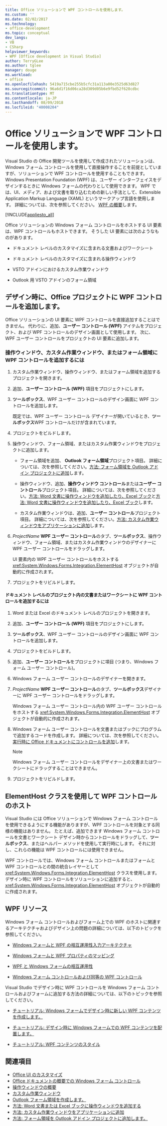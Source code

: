 ```yaml
---
title: Office ソリューションで WPF コントロールを使用します。
ms.custom: ''
ms.date: 02/02/2017
ms.technology:
- office-development
ms.topic: conceptual
dev_langs:
- VB
- CSharp
helpviewer_keywords:
- WPF [Office development in Visual Studio]
author: TerryGLee
ms.author: tglee
manager: douge
ms.workload:
- office
ms.openlocfilehash: 5419a715cbe255b5cfc31a113a00e3525d63d827
ms.sourcegitcommit: 96a6d1f16d06ca28d309d05b6e9fbd52f628cdbc
ms.translationtype: MT
ms.contentlocale: ja-JP
ms.lasthandoff: 08/09/2018
ms.locfileid: "40008204"
---
```

# <a name="use-wpf-controls-in-office-solutions"></a>Office ソリューションで WPF コントロールを使用します。

Visual Studio の Office 開発ツールを使用して作成されたソリューションは、Windows フォーム コントロールを使用して直接操作することを前提としていますが、ソリューションで WPF コントロールを使用することもできます。 Windows Presentation Foundation (WPF) は、ユーザー インターフェイスをデザインするときに Windows フォームの代わりとして使用できます。 WPF では、UI、メディア、および文書を取り込むための新しい手法として、Extensible Application Markup Language (XAML) というマークアップ言語を使用します。 詳細については、次を参照してください。 [WPF の概要](../designers/introduction-to-wpf.md)します。

[!INCLUDE[appliesto_all](../vsto/includes/appliesto-all-md.md)]

Office ソリューションの Windows フォーム コントロールをホストする UI 要素は、WPF コントロールもホストできます。 そうした UI 要素には次のようなものがあります。

-   ドキュメント レベルのカスタマイズに含まれる文書およびワークシート

-   ドキュメント レベルのカスタマイズに含まれる操作ウィンドウ

-   VSTO アドインにおけるカスタム作業ウィンドウ

-   Outlook 用 VSTO アドインのフォーム領域

## <a name="add-wpf-controls-to-office-projects-at-design-time"></a>デザイン時に、Office プロジェクトに WPF コントロールを追加します。

Office ソリューションの UI 要素に WPF コントロールを直接追加することはできません。 代わりに、追加、**ユーザー コントロール (WPF)** アイテムをプロジェクト、および WPF コントロールのデザイン画面として使用します。 次に、WPF ユーザー コントロールをプロジェクトの UI 要素に追加します。

### <a name="to-add-wpf-controls-to-an-actions-pane-custom-task-pane-or-form-region"></a>操作ウィンドウ、カスタム作業ウィンドウ、またはフォーム領域に WPF コントロールを追加するには

1.  カスタム作業ウィンドウ、操作ウィンドウ、またはフォーム領域を追加するプロジェクトを開きます。

2.  追加、**ユーザー コントロール (WPF)** 項目をプロジェクトにします。

3.  **ツールボックス**、WPF ユーザー コントロールのデザイン画面に WPF コントロールを追加します。

     既定では、WPF ユーザー コントロール デザイナーが開いているとき、**ツールボックス**WPF コントロールだけが含まれています。

4.  プロジェクトをビルドします。

5.  操作ウィンドウ、フォーム領域、またはカスタム作業ウィンドウをプロジェクトに追加します。

    -   フォーム領域を追加、 **Outlook フォーム領域**プロジェクト項目。 詳細については、次を参照してください。[方法: フォーム領域を Outlook アドイン プロジェクトに追加](../vsto/how-to-add-a-form-region-to-an-outlook-add-in-project.md)します。

    -   操作ウィンドウ、追加、**操作ウィンドウ コントロール**または**ユーザー コントロール**プロジェクト項目。 詳細については、次を参照してください。[方法: Word 文書に操作ウィンドウを追加したり、Excel ブック](../vsto/how-to-add-an-actions-pane-to-word-documents-or-excel-workbooks.md)と[方法: Word 文書に操作ウィンドウを追加したり、Excel ブック](../vsto/how-to-add-an-actions-pane-to-word-documents-or-excel-workbooks.md)します。

    -   カスタム作業ウィンドウは、追加、**ユーザー コントロール**プロジェクト項目。 詳細については、次を参照してください。[方法: カスタム作業ウィンドウをアプリケーションに追加](../vsto/how-to-add-a-custom-task-pane-to-an-application.md)します。

6.  *ProjectName* **WPF ユーザー コントロール**のタブ、**ツールボックス**、操作ウィンドウ、フォーム領域、またはカスタム作業ウィンドウのデザイナーに WPF ユーザー コントロールをドラッグします。

     UI 要素内の WPF ユーザー コントロールをホストする <xref:System.Windows.Forms.Integration.ElementHost> オブジェクトが自動的に作成されます。

7.  プロジェクトをリビルドします。

#### <a name="to-add-wpf-controls-to-a-document-or-worksheet-in-a-document-level-project"></a>ドキュメント レベルのプロジェクト内の文書またはワークシートに WPF コントロールを追加するには

1.  Word または Excel のドキュメント レベルのプロジェクトを開きます。

2.  追加、**ユーザー コントロール (WPF)** 項目をプロジェクトにします。

3.  **ツールボックス**、WPF ユーザー コントロールのデザイン画面に WPF コントロールを追加します。

4.  プロジェクトをビルドします。

5.  追加、**ユーザー コントロール**をプロジェクトに項目 (つまり、Windows フォーム ユーザー コントロール)。

6.  Windows フォーム ユーザー コントロールのデザイナーを開きます。

7.  *ProjectName* **WPF ユーザー コントロール**のタブ、**ツールボックス**デザイナーに WPF ユーザー コントロールをドラッグします。

     Windows フォーム ユーザー コントロール内の WPF ユーザー コントロールをホストする <xref:System.Windows.Forms.Integration.ElementHost> オブジェクトが自動的に作成されます。

8.  Windows フォーム ユーザー コントロールを文書またはブックにプログラムで追加するコードを作成します。 詳細については、次を参照してください。[実行時に Office ドキュメントにコントロールを追加](../vsto/adding-controls-to-office-documents-at-run-time.md)します。

    > [!NOTE]
    > Windows フォーム ユーザー コントロールをデザイナー上の文書またはワークシートにドラッグすることはできません。

9. プロジェクトをリビルドします。

## <a name="host-wpf-controls-by-using-the-elementhost-class"></a>ElementHost クラスを使用して WPF コントロールのホスト

Visual Studio には Office ソリューションで Windows フォーム コントロールを使用できるようにする機能がありますが、WPF コントロールを対象とする同様の機能はありません。 たとえば、追加できます Windows フォーム コントロールを文書とワークシート デザイン時からコントロールをドラッグして、**ツールボックス**、またはヘルパー メソッドを使用して実行時にします。 それに対し、これらの機能は WPF コントロールには使用できません。

WPF コントロールでは、Windows フォーム コントロールまたはフォームと WPF コントロールとの間の統合レイヤーとして <xref:System.Windows.Forms.Integration.ElementHost> クラスを使用します。 デザイン時に WPF コントロールをソリューションに追加すると、<xref:System.Windows.Forms.Integration.ElementHost> オブジェクトが自動的に作成されます。

## <a name="wpf-resources"></a>WPF リソース

Windows フォーム コントロールおよびフォーム上での WPF のホストに関連するアーキテクチャおよびデザイン上の問題の詳細については、以下のトピックを参照してください。

-   [Windows フォームと WPF の相互運用性入力アーキテクチャ](/dotnet/framework/wpf/advanced/windows-forms-and-wpf-interoperability-input-architecture)

-   [Windows フォームと WPF プロパティのマッピング](/dotnet/framework/wpf/advanced/windows-forms-and-wpf-property-mapping)

-   [WPF と Windows フォームの相互運用性](/dotnet/framework/wpf/advanced/wpf-and-windows-forms-interoperation)

-   [Windows フォーム コントロールおよび同等の WPF コントロール](/dotnet/framework/wpf/advanced/windows-forms-controls-and-equivalent-wpf-controls)

Visual Studio でデザイン時に WPF コントロールを Windows フォーム コントロールおよびフォームに追加する方法の詳細については、以下のトピックを参照してください。

-   [チュートリアル: Windows フォームでデザイン時に新しい WPF コンテンツを作成します。](/dotnet/framework/winforms/advanced/walkthrough-creating-new-wpf-content-on-windows-forms-at-design-time)

-   [チュートリアル: デザイン時に Windows フォームでの WPF コンテンツを配置します。](/dotnet/framework/winforms/advanced/walkthrough-arranging-wpf-content-on-windows-forms-at-design-time)

-   [チュートリアル: WPF コンテンツのスタイル](/dotnet/framework/winforms/advanced/walkthrough-styling-wpf-content)

## <a name="see-also"></a>関連項目

- [Office UI のカスタマイズ](../vsto/office-ui-customization.md)
- [Office ドキュメントの概要での Windows フォーム コントロール](../vsto/windows-forms-controls-on-office-documents-overview.md)
- [操作ウィンドウの概要](../vsto/actions-pane-overview.md)
- [カスタム作業ウィンドウ](../vsto/custom-task-panes.md)
- [Outlook フォーム領域を作成します。](../vsto/creating-outlook-form-regions.md)
- [方法: Word 文書または Excel ブックに操作ウィンドウを追加する](../vsto/how-to-add-an-actions-pane-to-word-documents-or-excel-workbooks.md)
- [方法: カスタム作業ウィンドウをアプリケーションに追加](../vsto/how-to-add-a-custom-task-pane-to-an-application.md)
- [方法: フォーム領域を Outlook アドイン プロジェクトに追加します。](../vsto/how-to-add-a-form-region-to-an-outlook-add-in-project.md)
